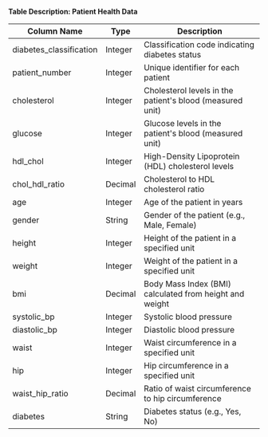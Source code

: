 **Table Description: Patient Health Data**

| Column Name            | Type    | Description                                              |
|------------------------|---------|----------------------------------------------------------|
| diabetes_classification | Integer | Classification code indicating diabetes status           |
| patient_number         | Integer | Unique identifier for each patient                        |
| cholesterol            | Integer | Cholesterol levels in the patient's blood (measured unit)|
| glucose                | Integer | Glucose levels in the patient's blood (measured unit)    |
| hdl_chol               | Integer | High-Density Lipoprotein (HDL) cholesterol levels         |
| chol_hdl_ratio         | Decimal | Cholesterol to HDL cholesterol ratio                      |
| age                    | Integer | Age of the patient in years                               |
| gender                 | String  | Gender of the patient (e.g., Male, Female)               |
| height                 | Integer | Height of the patient in a specified unit                 |
| weight                 | Integer | Weight of the patient in a specified unit                 |
| bmi                    | Decimal | Body Mass Index (BMI) calculated from height and weight   |
| systolic_bp            | Integer | Systolic blood pressure                                   |
| diastolic_bp           | Integer | Diastolic blood pressure                                  |
| waist                  | Integer | Waist circumference in a specified unit                   |
| hip                    | Integer | Hip circumference in a specified unit                     |
| waist_hip_ratio        | Decimal | Ratio of waist circumference to hip circumference         |
| diabetes               | String  | Diabetes status (e.g., Yes, No)                           |

